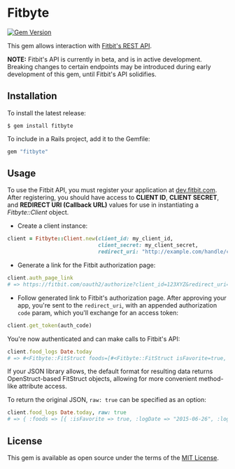 # Fitbyte

[![Gem Version](https://badge.fury.io/rb/fitbyte.svg)](https://badge.fury.io/rb/fitbyte)

This gem allows interaction with [Fitbit's REST API](https://dev.fitbit.com/docs/basics/).

**NOTE:** Fitbit's API is currently in beta, and is in active development. Breaking changes to certain endpoints may be introduced during early development of this gem, until Fitbit's API solidifies.

## Installation

To install the latest release:

    $ gem install fitbyte

To include in a Rails project, add it to the Gemfile:

```ruby
gem "fitbyte"
```

## Usage

To use the Fitbit API, you must register your application at [dev.fitbit.com](https://dev.fitbit.com/apps). After registering, you should have access to **CLIENT ID**, **CLIENT SECRET**, and **REDIRECT URI (Callback URL)** values for use in instantiating a *Fitbyte::Client* object.

- Create a client instance:

```ruby
client = Fitbyte::Client.new(client_id: my_client_id,
                             client_secret: my_client_secret,
                             redirect_uri: "http://example.com/handle/callback")
```

- Generate a link for the Fitbit authorization page:

```ruby
client.auth_page_link
# => https://fitbit.com/oauth2/authorize?client_id=123XYZ&redirect_uri=...
```

- Follow generated link to Fitbit's authorization page. After approving your app, you're sent to the `redirect_uri`, with an appended authorization `code` param, which you'll exchange for an access token:

```ruby
client.get_token(auth_code)
```

You're now authenticated and can make calls to Fitbit's API:

```ruby
client.food_logs Date.today
# => #<Fitbyte::FitStruct foods=[#<Fitbyte::FitStruct isFavorite=true, logDate="2015-06-26", logId=1820, loggedFood=#<Fitbyte::FitStruct accessLevel="PUBLIC", amount=132.57, brand="", calories=752, ...]
```

If your JSON library allows, the default format for resulting data returns OpenStruct-based FitStruct objects, allowing for more convenient method-like attribute access.

To return the original JSON, `raw: true` can be specified as an option:

```ruby
client.food_logs Date.today, raw: true
# => { :foods => [{ :isFavorite => true, :logDate => "2015-06-26", :logId => 1820, :loggedFood => { :accessLevel => "PUBLIC", :amount => 132.57, :brand => "", :calories => 752, ...}] }
```

## License

This gem is available as open source under the terms of the [MIT License](http://opensource.org/licenses/MIT).
